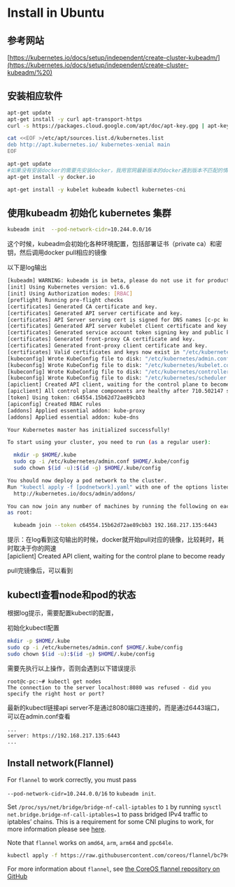 # Install in Ubuntu

## 参考网站

[https://kubernetes.io/docs/setup/independent/create-cluster-kubeadm/](https://kubernetes.io/docs/setup/independent/create-cluster-kubeadm/%20)

## 安装相应软件

```bash
apt-get update
apt-get install -y curl apt-transport-https
curl -s https://packages.cloud.google.com/apt/doc/apt-key.gpg | apt-key add -

cat <<EOF >/etc/apt/sources.list.d/kubernetes.list
deb http://apt.kubernetes.io/ kubernetes-xenial main
EOF

apt-get update
#如果没有安装docker的需要先安装docker，我用官网最新版本的docker遇到版本不匹配的情况，所以还是按照官方教程做比较好
apt-get install -y docker.io 

apt-get install -y kubelet kubeadm kubectl kubernetes-cni
```

## 使用kubeadm 初始化 kubernetes 集群

```bash
kubeadm init  --pod-network-cidr=10.244.0.0/16
```

这个时候，kubeadm会初始化各种环境配置，包括部署证书（private ca）和密钥，然后调用docker pull相应的镜像

以下是log输出

```bash
[kubeadm] WARNING: kubeadm is in beta, please do not use it for production clusters.
[init] Using Kubernetes version: v1.6.6
[init] Using Authorization modes: [RBAC]
[preflight] Running pre-flight checks
[certificates] Generated CA certificate and key.
[certificates] Generated API server certificate and key.
[certificates] API Server serving cert is signed for DNS names [c-pc kubernetes kubernetes.default kubernetes.default.svc kubernetes.default.svc.cluster.local] and IPs [10.96.0.1 192.168.217.135]
[certificates] Generated API server kubelet client certificate and key.
[certificates] Generated service account token signing key and public key.
[certificates] Generated front-proxy CA certificate and key.
[certificates] Generated front-proxy client certificate and key.
[certificates] Valid certificates and keys now exist in "/etc/kubernetes/pki"
[kubeconfig] Wrote KubeConfig file to disk: "/etc/kubernetes/admin.conf"
[kubeconfig] Wrote KubeConfig file to disk: "/etc/kubernetes/kubelet.conf"
[kubeconfig] Wrote KubeConfig file to disk: "/etc/kubernetes/controller-manager.conf"
[kubeconfig] Wrote KubeConfig file to disk: "/etc/kubernetes/scheduler.conf"
[apiclient] Created API client, waiting for the control plane to become ready
[apiclient] All control plane components are healthy after 710.502147 seconds
[token] Using token: c64554.15b62d72ae89cbb3
[apiconfig] Created RBAC rules
[addons] Applied essential addon: kube-proxy
[addons] Applied essential addon: kube-dns

Your Kubernetes master has initialized successfully!

To start using your cluster, you need to run (as a regular user):

  mkdir -p $HOME/.kube
  sudo cp -i /etc/kubernetes/admin.conf $HOME/.kube/config
  sudo chown $(id -u):$(id -g) $HOME/.kube/config

You should now deploy a pod network to the cluster.
Run "kubectl apply -f [podnetwork].yaml" with one of the options listed at:
  http://kubernetes.io/docs/admin/addons/

You can now join any number of machines by running the following on each node
as root:

  kubeadm join --token c64554.15b62d72ae89cbb3 192.168.217.135:6443
```

提示：在log看到这句输出的时候，docker就开始pull对应的镜像，比较耗时，耗时取决于你的网速   
\[apiclient\] Created API client, waiting for the control plane to become ready

pull完镜像后，可以看到

## kubectl查看node和pod的状态 <a id="kubectl&#x67E5;&#x770B;node&#x548C;pod&#x7684;&#x72B6;&#x6001;"></a>

根据log提示，需要配置kubectl的配置，

初始化kubectl配置

```bash
mkdir -p $HOME/.kube
sudo cp -i /etc/kubernetes/admin.conf $HOME/.kube/config
sudo chown $(id -u):$(id -g) $HOME/.kube/config
```

需要先执行以上操作，否则会遇到以下错误提示

```text
root@c-pc:~# kubectl get nodes
The connection to the server localhost:8080 was refused - did you specify the right host or port?
```

最新的kubectl链接api server不是通过8080端口连接的，而是通过6443端口，可以在admin.conf查看

```text
...
server: https://192.168.217.135:6443
...
```

## Install network\(Flannel\)

For `flannel` to work correctly, you must pass 

`--pod-network-cidr=10.244.0.0/16` to `kubeadm init`.

Set `/proc/sys/net/bridge/bridge-nf-call-iptables` to `1` by running `sysctl net.bridge.bridge-nf-call-iptables=1` to pass bridged IPv4 traffic to iptables’ chains. This is a requirement for some CNI plugins to work, for more information please see [here](https://kubernetes.io/docs/concepts/cluster-administration/network-plugins/#network-plugin-requirements).

Note that `flannel` works on `amd64`, `arm`, `arm64` and `ppc64le`.

```bash
kubectl apply -f https://raw.githubusercontent.com/coreos/flannel/bc79dd1505b0c8681ece4de4c0d86c5cd2643275/Documentation/kube-flannel.yml
```

For more information about `flannel`, see [the CoreOS flannel repository on GitHub](https://github.com/coreos/flannel)



